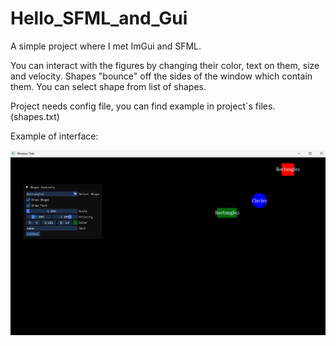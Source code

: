 # Hello_SFML_and_Gui
A simple project where I met ImGui and SFML. 

You can interact with the figures by changing their color, text on them, size and velocity. Shapes "bounce" off the sides of the window which contain them. You can select shape from list of shapes. 

Project needs config file, you can find example in project`s files. (shapes.txt)

Example of interface:

![](example.png)
